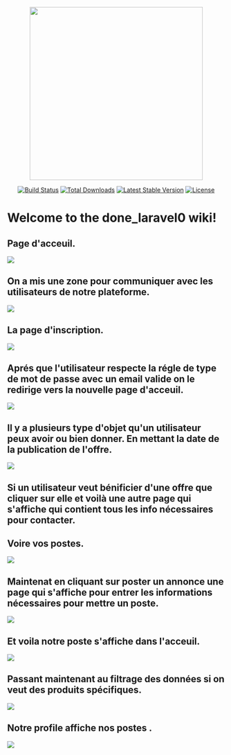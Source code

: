 <p align="center"><a href="https://laravel.com" target="_blank"><img src="https://raw.githubusercontent.com/laravel/art/master/logo-lockup/5%20SVG/2%20CMYK/1%20Full%20Color/laravel-logolockup-cmyk-red.svg" width="400"></a></p>

<p align="center">
<a href="https://travis-ci.org/laravel/framework"><img src="https://travis-ci.org/laravel/framework.svg" alt="Build Status"></a>
<a href="https://packagist.org/packages/laravel/framework"><img src="https://poser.pugx.org/laravel/framework/d/total.svg" alt="Total Downloads"></a>
<a href="https://packagist.org/packages/laravel/framework"><img src="https://poser.pugx.org/laravel/framework/v/stable.svg" alt="Latest Stable Version"></a>
<a href="https://packagist.org/packages/laravel/framework"><img src="https://poser.pugx.org/laravel/framework/license.svg" alt="License"></a>
</p>
<h1>Welcome to the done_laravel0 wiki!
</h1>
<h2>Page d'acceuil.</h2>
<img src="https://github.com/Oussama704/images/blob/main/01.PNG"/>
<h2>On a mis une zone pour communiquer avec les utilisateurs de notre plateforme.
</h2>
<img src="https://github.com/Oussama704/images/blob/main/02.PNG"/>

<h2>La page d'inscription.</h2>
<img src="https://github.com/Oussama704/images/blob/main/03.PNG"/>

<h2>Aprés que l'utilisateur respecte la régle de type de mot de passe avec un email valide on le redirige vers la nouvelle page d'acceuil.</h2>
<img src="https://github.com/Oussama704/images/blob/main/04.PNG"/>

<h2>Il y a plusieurs type d'objet qu'un utilisateur peux avoir ou bien donner.
En mettant la date de la publication de l'offre.</h2>
<img src="https://github.com/Oussama704/images/blob/main/05.PNG"/>

<h2>Si un utilisateur veut bénificier d'une offre que cliquer sur elle et voilà une autre page qui s'affiche qui contient tous les info nécessaires pour contacter.</h2>
<h2>Voire vos postes.</h2>
<img src="https://github.com/Oussama704/images/blob/main/012.PNG"/>

<h2>Maintenat en cliquant sur poster un annonce une page qui s'affiche pour entrer les informations nécessaires pour mettre un poste.</h2>
<img src="https://github.com/Oussama704/images/blob/main/06.PNG"/>

<h2>Et voila notre poste s'affiche dans l'acceuil.</h2>
<img src="https://github.com/Oussama704/images/blob/main/07.PNG"/>

<h2>Passant maintenant au filtrage des données si on veut des produits spécifiques.
</h2>
<img src="https://github.com/Oussama704/images/blob/main/08.PNG"/>

<h2>Notre profile affiche nos postes
.</h2>
<img src="https://github.com/Oussama704/images/blob/main/09.PNG"/>

